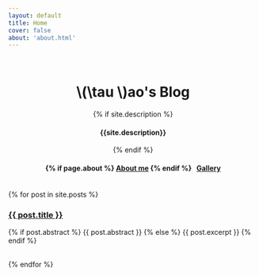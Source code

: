 ```yaml
---
layout: default
title: Home
cover: false
about: 'about.html'
---
```


<div class="vertical">
    <br />
    <div align="center">
        <h1>\(\tau \)ao's Blog</h1>
        {% if site.description %} <h4> {{site.description}} </h4> {% endif %}
        <h4>
            {% if page.about %} <a href='{{page.about | relative_url}}'> About me</a> {% endif %}
            &nbsp;
            <a href='gallery/'> Gallery </a>
        </h4>
        <br />
    </div>
{% for post in site.posts %}
  <h3>
    <a href="{{ post.url }}">{{ post.title }}</a>
  </h3>
  <p>
    {% if post.abstract %}
      {{ post.abstract }}
    {% else %}
      {{ post.excerpt }}
    {% endif %}
  </p>
  <br />
{% endfor %}
<br />
</div>